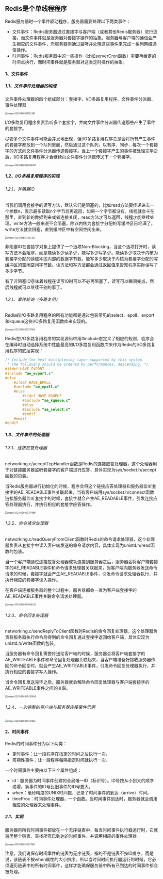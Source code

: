 ## Redis是个单线程程序

Redis服务器时一个事件驱动程序，服务器需要处理以下两类事件：

- 文件事件：Redis服务器通过套接字与客户端（或者其他Redis服务器）进行连接，而文件事件就是服务器对套接字操作的抽象。服务器与客户端的通信会产生相应的文件事件，而服务器则通过监听并处理这些事件来完成一系列网络通信操作。
- 时间事件：Redis服务器中的一些操作（比如serverCron函数）需要再给定的时间点执行，而时间事件就是服务器对这类定时操作的抽象。



#### 1、文件事件

##### 1.1、文件事件处理器的构成

文件事件处理器的四个组成部分：套接字、I/O多路复用程序、文件事件分派器、事件处理器

<img src="../image/image-20210426101722381.png" alt="image-20210426101722381" style="zoom:50%;" />

​		I/O多路复用程序负责监听多个套接字，并向文件事件分派器传送那些产生了事件的套接字。

​		尽管多个文件事件可能会并发地出现，但I/O多路复用程序总是会将所有产生事件的套接字都放到一个队列里面，然后通过这个队列，以有序、同步、每次一个套接字的方式向文件事件分派器传送套接字。当上一个套接字产生的事件被处理完毕之后，I/O多路复用程序才会继续向文件事件分派器传送下一个套接字。

<img src="../image/image-20210426102008407.png" alt="image-20210426102008407" style="zoom:50%;" />



##### 1.2、I/O多路复用程序的实现

###### 1.2.1、非阻塞IO

​		当我们调用套接字的读写方法，默认它们是阻塞的，比如read方法要传递进去一个参数n，表示最多读取n个字节后再返回，如果一个字节都没有，线程就会卡在那里，直到新的数据到来或者连接关闭，read方法才可以返回，线程才能继续处理。write方法一般来说不会阻塞，除非内核为套接字分配的写缓冲区已经满了，write方法就会阻塞，直到缓冲区中有空间空闲出来。

<img src="../image/image-20210416173424327.png" alt="image-20210416173424327" style="zoom:50%;" />

​		非阻塞IO在套接字对象上提供了一个选项Non-Blocking，当这个选项打开时，读写方法不会阻塞，而是能读多少读多少，能写多少写多少。能读多少取决于内核为套接字分配的读缓冲区内部的数据字节数，能写多少取决于内核为套接字分配的写缓冲区的空闲空间字节数。读方法和写方法都会通过返回值来告知程序实际读写了多少字节。

​		有了非阻塞IO意味着线程在读写IO时可以不必再阻塞了，读写可以瞬间完成，然后线程就可以继续干别的事了。

###### 1.2.1、事件轮询（多路复用）

​		Redis的I/O多路复用程序的所有功能都是通过包装常见的select、epoll、evport和kqueue这些I/O多路复用函数库来实现的。

<img src="../image/image-20210426100751184.png" alt="image-20210426100751184" style="zoom:50%;" />

​		Redis在I/O多路复用程序的实现源码中用#include宏定义了相应的规则，程序会在编译时自动选择系统中性能最高的I/O多路复用函数库来作为Redis的I/O多路复用程序的底层实现：

```c
/* Include the best multiplexing layer supported by this system.
 * The following should be ordered by performances, descending. */
#ifdef HAVE_EVPORT
#include "ae_evport.c"
#else
    #ifdef HAVE_EPOLL
    #include "ae_epoll.c"
    #else
        #ifdef HAVE_KQUEUE
        #include "ae_kqueue.c"
        #else
        #include "ae_select.c"
        #endif
    #endif
#endif
```



##### 1.3、文件事件的处理器

###### 1.3.1、连接应答处理器

​		networking.c/acceptTcpHandler函数是Redis的连接应答处理器，这个处理器用于对链接服务器监听套接字的客户端进行应答，具体实现为sys/socket.h/accept函数的包装。

​		当Redis服务器进行初始化的时候，程序会将这个链接应答处理器和服务器监听套接字的AE_READABLE事件关联起来，当有客户端用sys/socket.h/connect函数链接服务器监听套接字的时候，套接字就会产生AE_READABLE事件，引发连接应答处理器执行，并执行相应的套接字应答操作。

<img src="../image/image-20210426102757566.png" alt="image-20210426102757566" style="zoom:50%;" />

###### 1.3.2、命令请求处理器

​		networking.c/readQueryFromClient函数时Redis的命令请求处理器，这个处理器负责从套接字中读入客户端发送的命令请求内容，具体实现为unistd.h/read函数的包装。

​		当一个客户端通过连接应答处理器成功连接到服务器之后，服务器会将客户端套接字的AE_READABLE事件和命令请求处理器关联起来，当客户端向服务器发送命令请求的时候，套接字就会产生AE_READABLE事件，引发命令请求处理器执行，并执行相应的套接字读入操作。

​		在客户端连接服务器的整个过程中，服务器都会一直为客户端套接字的AE_READABLE事件关联命令请求处理器。

<img src="../image/image-20210426103056320.png" alt="image-20210426103056320" style="zoom:50%;" />

###### 1.3.3、命令回复处理器

​		networking.c/sendReplyToClient函数时Redis的命令回复处理器，这个处理器负责将服务器执行命令后得到的命令回复通过套接字返回给客户端，具体实现为unistd.h/write函数的包装。

​		当服务器有命令回复需要传送给客户端的时候，服务器会将客户端套接字的AE_WRITEABLE事件和命令回复处理器关联起来，当客户端准备好接收服务器传回的命令回复时，就会产生AE_WRITEABLE事件，引发命令回复处理器执行，并执行相应的套接字写入操作。

​		当命令回复发送完毕之后，服务器就会解除命令回复处理器与客户端套接字的AE_WRITEABLE事件之间的关联。

<img src="../image/image-20210426103432656.png" alt="image-20210426103432656" style="zoom:50%;" />

###### 1.3.4、一次完整的客户端与服务器连接事件示例

<img src="../image/image-20210426103712842.png" alt="image-20210426103712842" style="zoom:50%;" />



#### 2、时间事件

Redis的时间事件分为以下两类：

- 定时事件：让一段程序在指定的时间之后执行一次。
- 周期性事件：让一段程序每隔指定时间就执行一次。

一个时间事件主要由以下三个属性组成：

- id：服务器为时间事件创建的全局唯一ID（标识号）。ID号按从小到大的顺序递增，新事件的ID号比旧事件的ID号要大。
- when：毫秒精度的UNIX时间戳，记录了时间事件的到达（arrive）时间。
- timeProc：时间事件处理器，一个函数。当时间事件到达时，服务器就会调用相应的处理器来处理事件。



##### 2.1、实现

​		服务器将所有时间事件都放在一个无序链表中，每当时间事件执行器运行时，它就遍历整个链表，查找所有已到达的时间事件，并调用相应的事件处理器。

<img src="../image/image-20210426113031186.png" alt="image-20210426113031186" style="zoom:50%;" />

​		注意，我们说保存时间事件的链表为无序链表，指的不是链表不按ID排序，而是说，该链表不按when属性的大小排序。所以当时间时间执行器运行的时候，它必须遍历链表中的所有时间事件，这样才能确保服务器中所有已到达的时间事件都会被处理。